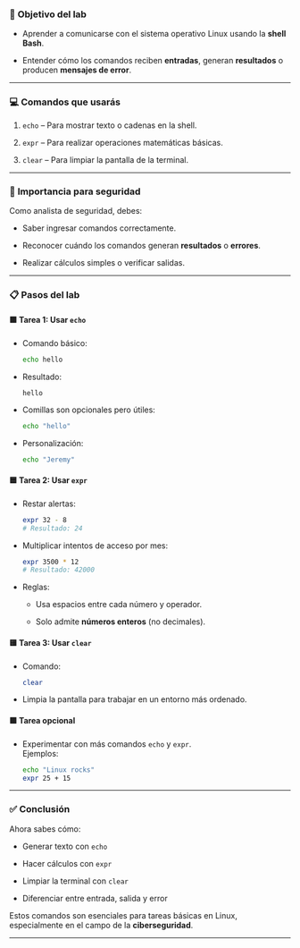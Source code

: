 
### 🧪 **Objetivo del lab**

- Aprender a comunicarse con el sistema operativo Linux usando la **shell Bash**.
    
- Entender cómo los comandos reciben **entradas**, generan **resultados** o producen **mensajes de error**.
    

---

### 💻 **Comandos que usarás**

1. `echo` – Para mostrar texto o cadenas en la shell.
    
2. `expr` – Para realizar operaciones matemáticas básicas.
    
3. `clear` – Para limpiar la pantalla de la terminal.
    

---

### 🔐 **Importancia para seguridad**

Como analista de seguridad, debes:

- Saber ingresar comandos correctamente.
    
- Reconocer cuándo los comandos generan **resultados** o **errores**.
    
- Realizar cálculos simples o verificar salidas.
    

---

### 📋 **Pasos del lab**

#### 🟩 **Tarea 1: Usar `echo`**

- Comando básico:
    
    ```bash
    echo hello
    ```
    
- Resultado:
    
    ```
    hello
    ```
    
- Comillas son opcionales pero útiles:
    
    ```bash
    echo "hello"
    ```
    
- Personalización:
    
    ```bash
    echo "Jeremy"
    ```
    

#### 🟦 **Tarea 2: Usar `expr`**

- Restar alertas:
    
    ```bash
    expr 32 - 8
    # Resultado: 24
    ```
    
- Multiplicar intentos de acceso por mes:
    
    ```bash
    expr 3500 * 12
    # Resultado: 42000
    ```
    
- Reglas:
    
    - Usa espacios entre cada número y operador.
        
    - Solo admite **números enteros** (no decimales).
        

#### 🟨 **Tarea 3: Usar `clear`**

- Comando:
    
    ```bash
    clear
    ```
    
- Limpia la pantalla para trabajar en un entorno más ordenado.
    

#### 🟪 **Tarea opcional**

- Experimentar con más comandos `echo` y `expr`.  
    Ejemplos:
    
    ```bash
    echo "Linux rocks"
    expr 25 + 15
    ```
    

---

### ✅ **Conclusión**

Ahora sabes cómo:

- Generar texto con `echo`
    
- Hacer cálculos con `expr`
    
- Limpiar la terminal con `clear`
    
- Diferenciar entre entrada, salida y error
    

Estos comandos son esenciales para tareas básicas en Linux, especialmente en el campo de la **ciberseguridad**.

---
